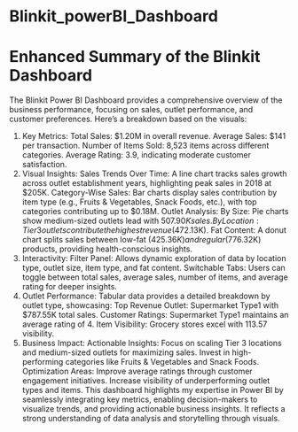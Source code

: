 # Blinkit_powerBI_Dashboard

# Enhanced Summary of the Blinkit Dashboard
The Blinkit Power BI Dashboard provides a comprehensive overview of the business performance, focusing on sales, outlet performance, and customer preferences. Here’s a breakdown based on the visuals:

1. Key Metrics:
Total Sales: $1.20M in overall revenue.
Average Sales: $141 per transaction.
Number of Items Sold: 8,523 items across different categories.
Average Rating: 3.9, indicating moderate customer satisfaction.
2. Visual Insights:
Sales Trends Over Time: A line chart tracks sales growth across outlet establishment years, highlighting peak sales in 2018 at $205K.
Category-Wise Sales: Bar charts display sales contribution by item type (e.g., Fruits & Vegetables, Snack Foods, etc.), with top categories contributing up to $0.18M.
Outlet Analysis:
By Size: Pie charts show medium-sized outlets lead with $507.90K sales.
By Location: Tier 3 outlets contribute the highest revenue ($472.13K).
Fat Content: A donut chart splits sales between low-fat ($425.36K) and regular ($776.32K) products, providing health-conscious insights.
3. Interactivity:
Filter Panel: Allows dynamic exploration of data by location type, outlet size, item type, and fat content.
Switchable Tabs: Users can toggle between total sales, average sales, number of items, and average rating for deeper insights.
4. Outlet Performance:
Tabular data provides a detailed breakdown by outlet type, showcasing:
Top Revenue Outlet: Supermarket Type1 with $787.55K total sales.
Customer Ratings: Supermarket Type1 maintains an average rating of 4.
Item Visibility: Grocery stores excel with 113.57 visibility.
5. Business Impact:
Actionable Insights:
Focus on scaling Tier 3 locations and medium-sized outlets for maximizing sales.
Invest in high-performing categories like Fruits & Vegetables and Snack Foods.
Optimization Areas:
Improve average ratings through customer engagement initiatives.
Increase visibility of underperforming outlet types and items.
This dashboard highlights my expertise in Power BI by seamlessly integrating key metrics, enabling decision-makers to visualize trends, and providing actionable business insights. It reflects a strong understanding of data analysis and storytelling through visuals.













